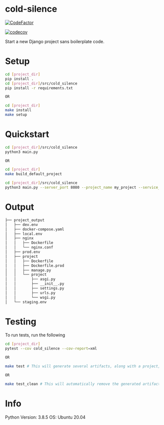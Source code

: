 # cold-silence

[![CodeFactor](https://www.codefactor.io/repository/github/appdevelopmentandsuch/cold-silence/badge)](https://www.codefactor.io/repository/github/appdevelopmentandsuch/cold-silence)

[![codecov](https://codecov.io/gh/appdevelopmentandsuch/cold-silence/branch/main/graph/badge.svg?token=7Q2WY19HEA)](https://codecov.io/gh/appdevelopmentandsuch/cold-silence)

Start a new Django project sans boilerplate code.

# Setup

```bash
cd [project_dir]
pip install .
cd [project_dir]/src/cold_silence
pip install -r requirements.txt

OR

cd [project_dir]
make install
make setup
```

# Quickstart

```bash
cd [project_dir]/src/cold_silence
python3 main.py

OR

cd [project_dir]
make build_default_project
```

```bash
cd [project_dir]/src/cold_silence
python3 main.py --server_port 8080 --project_name my_project --service_name my_service --project_directory my_project --verbose
```

# Output

```bash
├── project_output
│   ├── dev.env
│   ├── docker-compose.yaml
│   ├── local.env
│   ├── nginx
│   │   ├── Dockerfile
│   │   └── nginx.conf
│   ├── prod.env
│   ├── project
│   │   ├── Dockerfile
│   │   ├── Dockerfile.prod
│   │   ├── manage.py
│   │   └── project
│   │       ├── asgi.py
│   │       ├── __init__.py
│   │       ├── settings.py
│   │       ├── urls.py
│   │       └── wsgi.py
│   └── staging.env
```

# Testing

To run tests, run the following

```bash
cd [project_dir]
pytest --cov cold_silence --cov-report=xml

OR

make test # This will generate several artifacts, along with a project, which can be removed with make clean

OR

make test_clean # This will automatically remove the generated artifacts and generated project
```

# Info

Python Version: 3.8.5
OS: Ubuntu 20.04
